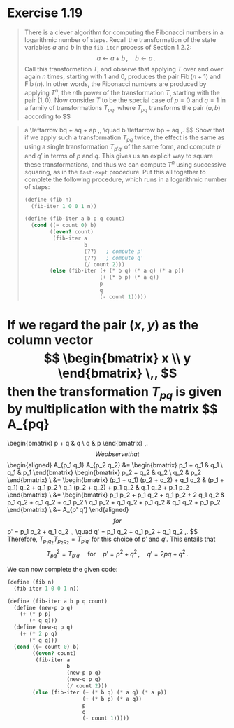 # Exercise 1.19

> There is a clever algorithm for computing the Fibonacci numbers in a logarithmic number of steps.
> Recall the transformation of the state variables $a$ and $b$ in the `fib-iter` process of Section 1.2.2:
> $$
>   a \leftarrow a + b \,, \quad
>   b \leftarrow a \,.
> $$
> Call this transformation $T$, and observe that applying $T$ over and over again $n$ times, starting with $1$ and $0$, produces the pair $\operatorname{Fib}(n + 1)$ and $\operatorname{Fib}(n)$.
> In other words, the Fibonacci numbers are produced by applying $T^n$, the $n$th power of the transformation $T$, starting with the pair $(1, 0)$.
> Now consider $T$ to be the special case of $p = 0$ and $q = 1$ in a family of transformations $T_{pq}$, where $T_{pq}$ transforms the pair $(a, b)$ according to
> $$

>   a \leftarrow bq + aq + ap \,, \quad
>   b \leftarrow bp + aq \,.
> $$
> Show that if we apply such a transformation $T_{pq}$ twice, the effect is the same as using a single transformation $T_{p' q'}$ of the same form, and compute $p'$ and $q'$ in terms of $p$ and $q$.
> This gives us an explicit way to square these transformations, and thus we can compute $T^n$ using successive squaring, as in the `fast-expt` procedure.
> Put this all together to complete the following procedure, which runs in a logarithmic number of steps:
> ```scheme
> (define (fib n)
>   (fib-iter 1 0 0 1 n))
>
> (define (fib-iter a b p q count)
>   (cond ((= count 0) b)
>         ((even? count)
>          (fib-iter a
>                    b
>                    ⟨??⟩   ; compute p'
>                    ⟨??⟩   ; compute q'
>                    (/ count 2)))
>         (else (fib-iter (+ (* b q) (* a q) (* a p))
>                         (+ (* b p) (* a q))
>                         p
>                         q
>                         (- count 1)))))
> ```



If we regard the pair $(x, y)$ as the column vector
$$
  \begin{bmatrix} x \\ y \end{bmatrix} \,,
$$
then the transformation $T_{pq}$ is given by multiplication with the matrix
$$
  A_{pq}
  =
  \begin{bmatrix}
    p + q & q \\
    q     & p
  \end{bmatrix} \,.
$$
We observe that
$$
  \begin{aligned}
  A_{p_1 q_1} A_{p_2 q_2}
  &=
  \begin{bmatrix}
    p_1 + q_1 & q_1 \\
    q_1       & p_1
  \end{bmatrix}
  \begin{bmatrix}
    p_2 + q_2 & q_2 \\
    q_2       & p_2
  \end{bmatrix} \\
  &=
  \begin{bmatrix}
    (p_1 + q_1) (p_2 + q_2) + q_1 q_2 & (p_1 + q_1) q_2 + q_1 p_2 \\
    q_1 (p_2 + q_2) + p_1 q_2         & q_1 q_2 + p_1 p_2
  \end{bmatrix} \\
  &=
  \begin{bmatrix}
    p_1 p_2 + p_1 q_2 + q_1 p_2 + 2 q_1 q_2 & p_1 q_2 + q_1 q_2 + q_1 p_2 \\
    q_1 p_2 + q_1 q_2 + p_1 q_2             & q_1 q_2 + p_1 p_2
  \end{bmatrix} \\
  &=
  A_{p' q'}
  \end{aligned}
$$
for
$$
  p' = p_1 p_2 + q_1 q_2 \,,
  \quad
  q' = p_1 q_2 + q_1 p_2 + q_1 q_2 \,.
$$
Therefore, $T_{p_1 q_2} T_{p_2 q_2} = T_{p' q'}$ for this choice of $p'$ and $q'$.
This entails that
$$
    T_{p q}^2 = T_{p' q'}
    \quad\text{for}\quad
    p' = p^2 + q^2 \,, \quad
    q' = 2 pq + q^2 \,.
$$

We can now complete the given code:
```scheme
(define (fib n)
  (fib-iter 1 0 0 1 n))

(define (fib-iter a b p q count)
  (define (new-p p q)
    (+ (* p p)
       (* q q)))
  (define (new-q p q)
    (+ (* 2 p q)
       (* q q)))
  (cond ((= count 0) b)
        ((even? count)
         (fib-iter a
                   b
                   (new-p p q)
                   (new-q p q)
                   (/ count 2)))
        (else (fib-iter (+ (* b q) (* a q) (* a p))
                        (+ (* b p) (* a q))
                        p
                        q
                        (- count 1)))))
```
